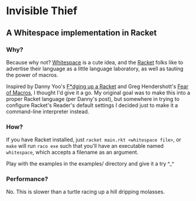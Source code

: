 # Invisible Thief

## A Whitespace implementation in Racket

### Why?

Because why not? [Whitespace][1] is a cute idea, and the [Racket][2] folks like
to advertise their language as a little language laboratory, as well as tauting
the power of macros.

Inspired by Danny Yoo's [F\*dging up a Racket][3] and Greg Hendershott's 
[Fear of Macros][4], I thought I'd give it a go. My original goal was to make
this into a proper Racket language (per Danny's post), but somewhere in trying
to configure Racket's Reader's default settings I decided just to make it a
command-line interpreter instead.

### How?

If you have Racket installed, just `racket main.rkt <whitespace file>`, or
`make` will run `raco exe` such that you'll have an executable named
`whitespace`, which accepts a filename as an argument.

Play with the examples in the examples/ directory and give it a try ^\_^

### Performance?

No. This is slower than a turtle racing up a hill dripping molasses.

   [1]: http://compsoc.dur.ac.uk/whitespace/
   [2]: http://racket-lang.org
   [3]: http://hashcollision.org/brainfudge/
   [4]: http://www.greghendershott.com/fear-of-macros/

